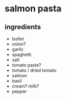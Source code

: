 # salmon pasta

## ingredients

* butter
* onion?
* garlic
* spaghetti
* salt
* tomato paste?
* tomato / dried tomato
* salmon
* basil
* cream? milk?
* pepper
